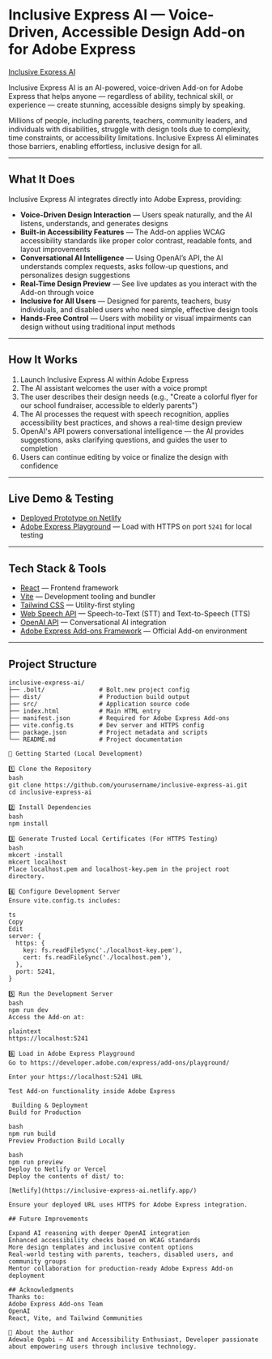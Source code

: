 # Inclusive Express AI — Voice-Driven, Accessible Design Add-on for Adobe Express

[Inclusive Express AI](https://www.youtube.com/watch?v=Yd8-qJpBL6Y)

Inclusive Express AI is an AI-powered, voice-driven Add-on for Adobe Express that helps anyone — regardless of ability, technical skill, or experience — create stunning, accessible designs simply by speaking.

Millions of people, including parents, teachers, community leaders, and individuals with disabilities, struggle with design tools due to complexity, time constraints, or accessibility limitations. Inclusive Express AI eliminates those barriers, enabling effortless, inclusive design for all.

---

## What It Does

Inclusive Express AI integrates directly into Adobe Express, providing:

-  **Voice-Driven Design Interaction** — Users speak naturally, and the AI listens, understands, and generates designs  
-  **Built-in Accessibility Features** — The Add-on applies WCAG accessibility standards like proper color contrast, readable fonts, and layout improvements  
-  **Conversational AI Intelligence** — Using OpenAI’s API, the AI understands complex requests, asks follow-up questions, and personalizes design suggestions  
-  **Real-Time Design Preview** — See live updates as you interact with the Add-on through voice  
-  **Inclusive for All Users** — Designed for parents, teachers, busy individuals, and disabled users who need simple, effective design tools  
-  **Hands-Free Control** — Users with mobility or visual impairments can design without using traditional input methods  

---

##  How It Works

1. Launch Inclusive Express AI within Adobe Express  
2. The AI assistant welcomes the user with a voice prompt  
3. The user describes their design needs (e.g., "Create a colorful flyer for our school fundraiser, accessible to elderly parents")  
4. The AI processes the request with speech recognition, applies accessibility best practices, and shows a real-time design preview  
5. OpenAI's API powers conversational intelligence — the AI provides suggestions, asks clarifying questions, and guides the user to completion  
6. Users can continue editing by voice or finalize the design with confidence  

---

##  Live Demo & Testing

-  [Deployed Prototype on Netlify](https://inclusive-express-ai.netlify.app/)  
-  [Adobe Express Playground](https://developer.adobe.com/express/add-ons/playground/) — Load with HTTPS on port `5241` for local testing  

---

##  Tech Stack & Tools

- [React](https://react.dev/) — Frontend framework  
- [Vite](https://vitejs.dev/) — Development tooling and bundler  
- [Tailwind CSS](https://tailwindcss.com/) — Utility-first styling  
- [Web Speech API](https://developer.mozilla.org/en-US/docs/Web/API/Web_Speech_API) — Speech-to-Text (STT) and Text-to-Speech (TTS)  
- [OpenAI API](https://platform.openai.com/) — Conversational AI integration  
- [Adobe Express Add-ons Framework](https://developer.adobe.com/express/add-ons/) — Official Add-on environment  

---

##  Project Structure

```plaintext
inclusive-express-ai/
├── .bolt/               # Bolt.new project config
├── dist/                # Production build output
├── src/                 # Application source code
├── index.html           # Main HTML entry
├── manifest.json        # Required for Adobe Express Add-ons
├── vite.config.ts       # Dev server and HTTPS config
├── package.json         # Project metadata and scripts
└── README.md            # Project documentation

🏁 Getting Started (Local Development)

1️⃣ Clone the Repository
bash
git clone https://github.com/yourusername/inclusive-express-ai.git
cd inclusive-express-ai

2️⃣ Install Dependencies
bash
npm install

3️⃣ Generate Trusted Local Certificates (For HTTPS Testing)
bash
mkcert -install
mkcert localhost
Place localhost.pem and localhost-key.pem in the project root directory.

4️⃣ Configure Development Server
Ensure vite.config.ts includes:

ts
Copy
Edit
server: {
  https: {
    key: fs.readFileSync('./localhost-key.pem'),
    cert: fs.readFileSync('./localhost.pem'),
  },
  port: 5241,
}

5️⃣ Run the Development Server
bash
npm run dev
Access the Add-on at:

plaintext
https://localhost:5241

6️⃣ Load in Adobe Express Playground
Go to https://developer.adobe.com/express/add-ons/playground/

Enter your https://localhost:5241 URL

Test Add-on functionality inside Adobe Express

 Building & Deployment
Build for Production

bash
npm run build
Preview Production Build Locally

bash
npm run preview
Deploy to Netlify or Vercel
Deploy the contents of dist/ to:

[Netlify](https://inclusive-express-ai.netlify.app/)

Ensure your deployed URL uses HTTPS for Adobe Express integration.

## Future Improvements

Expand AI reasoning with deeper OpenAI integration
Enhanced accessibility checks based on WCAG standards
More design templates and inclusive content options
Real-world testing with parents, teachers, disabled users, and community groups
Mentor collaboration for production-ready Adobe Express Add-on deployment

## Acknowledgments
Thanks to:
Adobe Express Add-ons Team
OpenAI
React, Vite, and Tailwind Communities

👤 About the Author
Adewale Ogabi — AI and Accessibility Enthusiast, Developer passionate about empowering users through inclusive technology.
